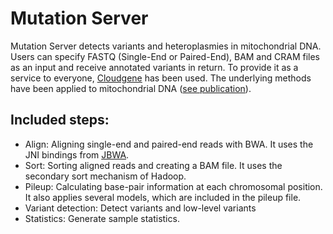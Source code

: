 # Mutation Server

Mutation Server detects variants and heteroplasmies in mitochondrial DNA. Users can specify FASTQ (Single-End or Paired-End), BAM and CRAM files as an input and receive annotated variants in return. To provide it as a service to everyone, [Cloudgene](http://cloudgene.uibk.ac.at) has been used. The underlying methods have been applied to mitochondrial DNA ([see publication](http://nar.oxfordjournals.org/content/early/2016/04/15/nar.gkw247.full)).

## Included steps:

* Align: Aligning single-end and paired-end reads with BWA. It uses the JNI bindings from [JBWA](https://github.com/lindenb/jbwa). 
* Sort: Sorting aligned reads and creating a BAM file. It uses the secondary sort mechanism of Hadoop. 
* Pileup: Calculating base-pair information at each chromosomal position. It also applies several models, which are included in the pileup file.
* Variant detection: Detect variants and low-level variants
* Statistics: Generate sample statistics.
